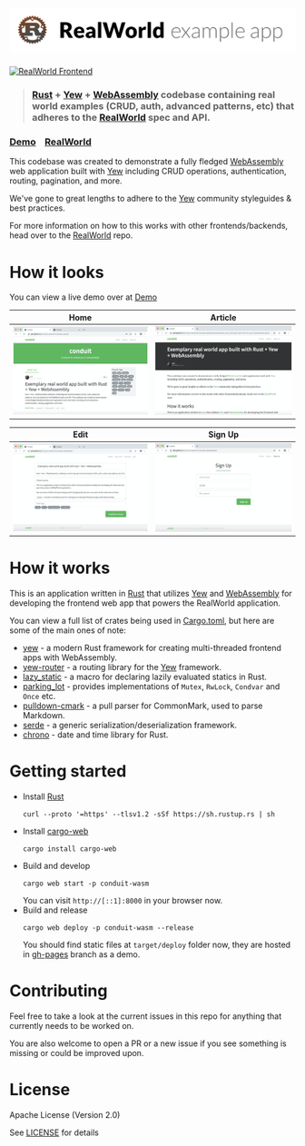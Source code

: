 # ![RealWorld Example App](logo.png)

[![RealWorld Frontend](https://img.shields.io/badge/realworld-frontend-%23783578.svg)](http://realworld.io)

> ### [Rust] + [Yew] + [WebAssembly] codebase containing real world examples (CRUD, auth, advanced patterns, etc) that adheres to the [RealWorld] spec and API.


### [Demo]&nbsp;&nbsp;&nbsp;&nbsp;[RealWorld]


This codebase was created to demonstrate a fully fledged [WebAssembly] web application built with [Yew] including CRUD operations, authentication, routing, pagination, and more.

We've gone to great lengths to adhere to the [Yew] community styleguides & best practices.

For more information on how to this works with other frontends/backends, head over to the [RealWorld] repo.

# How it looks

You can view a live demo over at [Demo]

| Home | Article |
| :---:         |     :---:      |
| ![Home](screenshots/home.png) | ![Article](screenshots/article.png) |

| Edit | Sign Up |
| :---:         |     :---:      |
| ![Edit](screenshots/edit.png) | ![Sign Up](screenshots/sign_up.png) |

# How it works

This is an application written in [Rust] that utilizes [Yew] and [WebAssembly] for developing the frontend web app that powers the RealWorld application.

You can view a full list of crates being used in [Cargo.toml], but here are some of the main ones of note:

* [yew] - a modern Rust framework for creating multi-threaded frontend apps with WebAssembly.
* [yew-router] - a routing library for the [Yew] framework.
* [lazy_static] - a macro for declaring lazily evaluated statics in Rust.
* [parking_lot] - provides implementations of `Mutex`, `RwLock`, `Condvar` and `Once` etc.
* [pulldown-cmark] - a pull parser for CommonMark, used to parse Markdown.
* [serde] - a generic serialization/deserialization framework.
* [chrono] - date and time library for Rust.

# Getting started

* Install [Rust]
  ```
  curl --proto '=https' --tlsv1.2 -sSf https://sh.rustup.rs | sh
  ```
* Install [cargo-web]
  ```
  cargo install cargo-web
  ```
* Build and develop
  ```
  cargo web start -p conduit-wasm
  ```
  You can visit `http://[::1]:8000` in your browser now.
* Build and release
  ```
  cargo web deploy -p conduit-wasm --release
  ```
  You should find static files at `target/deploy` folder now, they are hosted in [gh-pages] branch as a demo.

# Contributing

Feel free to take a look at the current issues in this repo for anything that currently needs to be worked on.

You are also welcome to open a PR or a new issue if you see something is missing or could be improved upon.

# License

Apache License (Version 2.0)

See [LICENSE] for details

[cargo-web]: https://github.com/koute/cargo-web
[chrono]: https://github.com/chronotope/chrono
[Cargo.toml]: ./crates/conduit-wasm/Cargo.toml
[Demo]: https://jetli.github.io/rust-yew-realworld-example-app/
[gh-pages]: https://github.com/jetli/rust-yew-realworld-example-app/tree/gh-pages
[lazy_static]: https://github.com/rust-lang-nursery/lazy-static.rs
[LICENSE]: ./LICENSE
[parking_lot]: https://github.com/Amanieu/parking_lot
[pulldown-cmark]: https://github.com/raphlinus/pulldown-cmark
[RealWorld]: https://github.com/gothinkster/realworld
[Rust]: https://www.rust-lang.org/
[serde]: https://github.com/serde-rs/serde
[WebAssembly]: https://webassembly.org
[Yew]: https://github.com/yewstack/yew
[yew-router]: https://github.com/yewstack/yew_router
